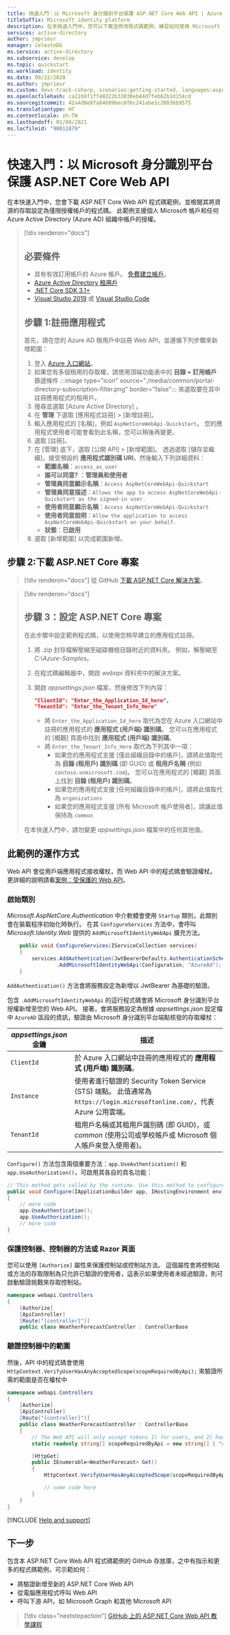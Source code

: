 ```yaml
---
title: 快速入門：以 Microsoft 身分識別平台保護 ASP.NET Core Web API | Azure
titleSuffix: Microsoft identity platform
description: 在本快速入門中，您可以下載並修改程式碼範例，練習如何使用 Microsoft 身分識別平台進行授權，以保護 ASP.NET Core 的 Web API。
services: active-directory
author: jmprieur
manager: CelesteDG
ms.service: active-directory
ms.subservice: develop
ms.topic: quickstart
ms.workload: identity
ms.date: 09/22/2020
ms.author: jmprieur
ms.custom: devx-track-csharp, scenarios:getting-started, languages:aspnet-core
ms.openlocfilehash: ca22d4f1ff48222b33030eb44d7feb62b1d154cd
ms.sourcegitcommit: 42a4d0e8fa84609bec0f6c241abe1c20036b9575
ms.translationtype: HT
ms.contentlocale: zh-TW
ms.lasthandoff: 01/08/2021
ms.locfileid: "98011879"
---
```

# <a name="quickstart-protect-an-aspnet-core-web-api-with-microsoft-identity-platform"></a>快速入門：以 Microsoft 身分識別平台保護 ASP.NET Core Web API

在本快速入門中，您會下載 ASP.NET Core Web API 程式碼範例，並檢閱其將資源的存取設定為僅限授權帳戶的程式碼。 此範例支援個人 Microsoft 帳戶和任何 Azure Active Directory (Azure AD) 組織中帳戶的授權。

> [!div renderon="docs"]
> ## <a name="prerequisites"></a>必要條件
>
> - 具有有效訂用帳戶的 Azure 帳戶。 [免費建立帳戶](https://azure.microsoft.com/free/?WT.mc_id=A261C142F)。
> - [Azure Active Directory 租用戶](quickstart-create-new-tenant.md)
> - [.NET Core SDK 3.1+](https://dotnet.microsoft.com/)
> - [Visual Studio 2019](https://visualstudio.microsoft.com/vs/) 或 [Visual Studio Code](https://code.visualstudio.com/)
>
> ## <a name="step-1-register-the-application"></a>步驟 1:註冊應用程式
>
> 首先，請在您的 Azure AD 租用戶中註冊 Web API，並遵循下列步驟來新增範圍：
>
> 1. 登入 <a href="https://portal.azure.com/" target="_blank">Azure 入口網站<span class="docon docon-navigate-external x-hidden-focus"></span></a>。
> 1. 如果您有多個租用的存取權，請使用頂端功能表中的 **目錄 + 訂用帳戶** 篩選條件 :::image type="icon" source="./media/common/portal-directory-subscription-filter.png" border="false"::: 來選取要在其中註冊應用程式的租用戶。
> 1. 搜尋並選取 [Azure Active Directory]  。
> 1. 在 **管理** 下選取 [應用程式註冊] > [新增註冊]。
> 1. 輸入應用程式的 [名稱]，例如 `AspNetCoreWebApi-Quickstart`。 您的應用程式使用者可能會看到此名稱，您可以稍後再變更。
> 1. 選取 [註冊]。
> 1. 在 [管理] 底下，選取 [公開 API] > [新增範圍]。 透過選取 [儲存並繼續]，接受預設的 **應用程式識別碼 URI**，然後輸入下列詳細資料：
>    - **範圍名稱**：`access_as_user`
>    - **誰可以同意?** ：**管理員和使用者**
>    - **管理員同意顯示名稱**：`Access AspNetCoreWebApi-Quickstart`
>    - **管理員同意描述**：`Allows the app to access AspNetCoreWebApi-Quickstart as the signed-in user.`
>    - **使用者同意顯示名稱**：`Access AspNetCoreWebApi-Quickstart`
>    - **使用者同意說明**：`Allow the application to access AspNetCoreWebApi-Quickstart on your behalf.`
>    - **狀態**：**已啟用**
> 1. 選取 [新增範圍] 以完成範圍新增。

## <a name="step-2-download-the-aspnet-core-project"></a>步驟 2:下載 ASP.NET Core 專案

> [!div renderon="docs"]
> 從 GitHub [下載 ASP.NET Core 解決方案](https://github.com/Azure-Samples/active-directory-dotnet-native-aspnetcore-v2/archive/aspnetcore3-1.zip)。

> [!div renderon="docs"]
> ## <a name="step-3-configure-the-aspnet-core-project"></a>步驟 3：設定 ASP.NET Core 專案
>
> 在此步驟中設定範例程式碼，以使用您稍早建立的應用程式註冊。
>
> 1. 將 .zip 封存檔解壓縮至磁碟機根目錄附近的資料夾。 例如，解壓縮至 *C:\Azure-Samples*。
> 1. 在程式碼編輯器中，開啟 *webapi* 資料夾中的解決方案。
> 1. 開啟 *appsettings.json* 檔案，然後修改下列內容：
>
>    ```json
>    "ClientId": "Enter_the_Application_Id_here",
>    "TenantId": "Enter_the_Tenant_Info_Here"
>    ```
>
>    - 將 `Enter_the_Application_Id_here` 取代為您在 Azure 入口網站中註冊的應用程式的 **應用程式 (用戶端) 識別碼**。 您可以在應用程式的 [概觀] 頁面中找到 **應用程式 (用戶端) 識別碼**。
>    - 將 `Enter_the_Tenant_Info_Here` 取代為下列其中一項：
>       - 如果您的應用程式支援 [僅此組織目錄中的帳戶]，請將此值取代為 **目錄 (租用戶) 識別碼** (即 GUID) 或 **租用戶名稱** (例如 `contoso.onmicrosoft.com`)。 您可以在應用程式的 [概觀] 頁面上找到 **目錄 (租用戶) 識別碼**。
>       - 如果您的應用程式支援 [任何組織目錄中的帳戶]，請將此值取代為 `organizations`
>       - 如果您的應用程式支援 [所有 Microsoft 帳戶使用者]，請讓此值保持為 `common`
>
> 在本快速入門中，請勿變更 *appsettings.json* 檔案中的任何其他值。

## <a name="how-the-sample-works"></a>此範例的運作方式

Web API 會從用戶端應用程式接收權杖，而 Web API 中的程式碼會驗證權杖。 更詳細的說明請看[案例：受保護的 Web API](scenario-protected-web-api-overview.md)。

### <a name="startup-class"></a>啟始類別

*Microsoft.AspNetCore.Authentication* 中介軟體會使用 `Startup` 類別，此類別會在裝載程序初始化時執行。 在其 `ConfigureServices` 方法中，會呼叫 *Microsoft.Identity.Web* 提供的 `AddMicrosoftIdentityWebApi` 擴充方法。

```csharp
    public void ConfigureServices(IServiceCollection services)
    {
        services.AddAuthentication(JwtBearerDefaults.AuthenticationScheme)
                .AddMicrosoftIdentityWebApi(Configuration, "AzureAd");
    }
```

`AddAuthentication()` 方法會將服務設定為新增以 JwtBearer 為基礎的驗證。

包含 `.AddMicrosoftIdentityWebApi` 的這行程式碼會將 Microsoft 身分識別平台授權新增至您的 Web API。 接著，會將服務設定為根據 *appsettings.json* 設定檔中 `AzureAD` 區段的資訊，驗證由 Microsoft 身分識別平台端點核發的存取權杖：

| *appsettings.json* 金鑰 | 描述                                                                                                                                                          |
|------------------------|----------------------------------------------------------------------------------------------------------------------------------------------------------------------|
| `ClientId`             | 於 Azure 入口網站中註冊的應用程式的 **應用程式 (用戶端) 識別碼**。                                                                                       |
| `Instance`             | 使用者進行驗證的 Security Token Service (STS) 端點。 此值通常為 `https://login.microsoftonline.com/`，代表 Azure 公用雲端。 |
| `TenantId`             | 租用戶名稱或其租用戶識別碼 (即 GUID)，或 *common* (使用公司或學校帳戶或 Microsoft 個人帳戶來登入使用者)。                             |

`Configure()` 方法包含兩個重要方法：`app.UseAuthentication()` 和 `app.UseAuthorization()`，可啟用其各自的具名功能：

```csharp
// This method gets called by the runtime. Use this method to configure the HTTP request pipeline.
public void Configure(IApplicationBuilder app, IHostingEnvironment env)
{
    // more code
    app.UseAuthentication();
    app.UseAuthorization();
    // more code
}
```

### <a name="protect-a-controller-a-controllers-method-or-a-razor-page"></a>保護控制器、控制器的方法或 Razor 頁面

您可以使用 `[Authorize]` 屬性來保護控制站或控制站方法。 這個屬性會將控制站或方法的存取限制為只允許已驗證的使用者，這表示如果使用者未經過驗證，則可啟動驗證挑戰來存取控制站。

```csharp
namespace webapi.Controllers
{
    [Authorize]
    [ApiController]
    [Route("[controller]")]
    public class WeatherForecastController : ControllerBase
```

### <a name="validate-the-scope-in-the-controller"></a>驗證控制器中的範圍

然後，API 中的程式碼會使用 `HttpContext.VerifyUserHasAnyAcceptedScope(scopeRequiredByApi);` 來驗證所需的範圍是否在權杖中

```csharp
namespace webapi.Controllers
{
    [Authorize]
    [ApiController]
    [Route("[controller]")]
    public class WeatherForecastController : ControllerBase
    {
        // The Web API will only accept tokens 1) for users, and 2) having the "access_as_user" scope for this API
        static readonly string[] scopeRequiredByApi = new string[] { "access_as_user" };

        [HttpGet]
        public IEnumerable<WeatherForecast> Get()
        {
            HttpContext.VerifyUserHasAnyAcceptedScope(scopeRequiredByApi);

            // some code here
        }
    }
}
```

[!INCLUDE [Help and support](../../../includes/active-directory-develop-help-support-include.md)]

## <a name="next-steps"></a>下一步

包含本 ASP.NET Core Web API 程式碼範例的 GitHub 存放庫，之中有指示和更多的程式碼範例，可示範如何：

- 將驗證新增至新的 ASP.NET Core Web API
- 從電腦應用程式呼叫 Web API
- 呼叫下游 API，如 Microsoft Graph 和其他 Microsoft API

> [!div class="nextstepaction"]
> [GitHub 上的 ASP.NET Core Web API 教學課程](https://github.com/Azure-Samples/active-directory-dotnet-native-aspnetcore-v2)
